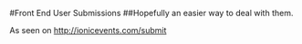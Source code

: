 #Front End User Submissions
##Hopefully an easier way to deal with them.

As seen on http://ionicevents.com/submit